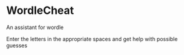 # WordleCheat
An assistant for wordle

Enter the letters in the appropriate spaces and get help with possible guesses

